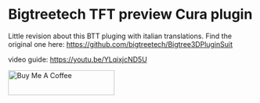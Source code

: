 # Bigtreetech TFT preview Cura plugin
Little revision about this BTT pluging with italian translations. Find the original one here: https://github.com/bigtreetech/Bigtree3DPluginSuit

video guide: https://youtu.be/YLqixjcND5U

<a href="https://www.paypal.me/BsCmOD" target="_blank"><img src="https://cdn.buymeacoffee.com/buttons/default-orange.png" alt="Buy Me A Coffee" style="height: 51px !important;width: 217px !important;" ></a>

